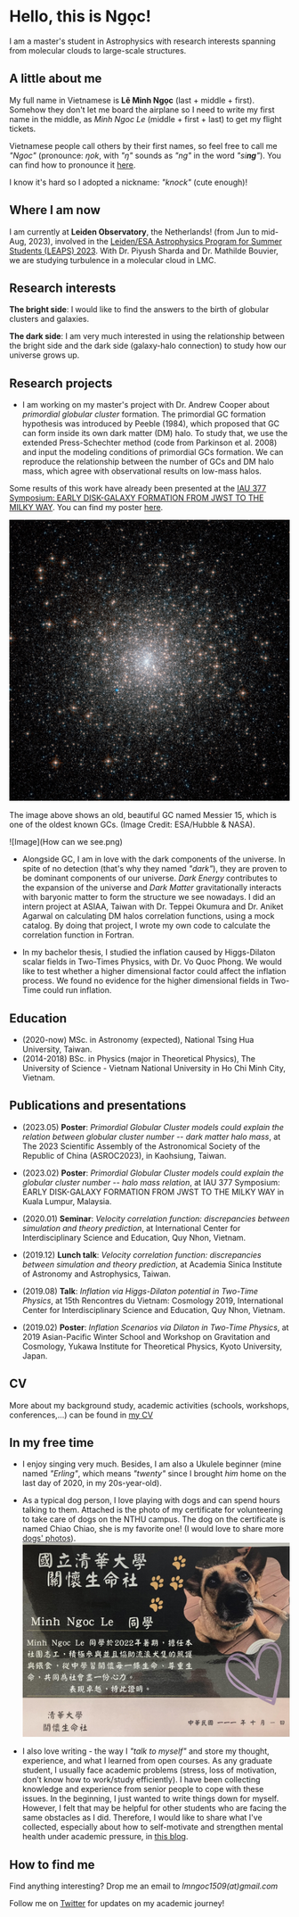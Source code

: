 # Hello, this is Ngọc!

I am a master's student in Astrophysics with research interests spanning from molecular clouds to large-scale structures.

## A little about me

My full name in Vietnamese is **Lê Minh Ngọc** (last + middle + first). Somehow they don't let me board the airplane so I need to write my first name in the middle, as _Minh Ngoc Le_ (middle + first + last) to get my flight tickets.

Vietnamese people call others by their first names, so feel free to call me _"Ngoc"_ (pronounce: _ŋok_, with _"ŋ"_ sounds as _"ng"_ in the word _"si**ng**"_). You can find how to pronounce it [here](https://forvo.com/user/ngocle0915/). 

I know it's hard so I adopted a nickname: _"knock"_ (cute enough)!

## Where I am now

I am currently at **Leiden Observatory**, the Netherlands! (from Jun to mid-Aug, 2023), involved in the [Leiden/ESA Astrophysics Program for Summer Students (LEAPS) 2023](https://leaps.strw.leidenuniv.nl/). With Dr. Piyush Sharda and Dr. Mathilde Bouvier, we are studying turbulence in a molecular cloud in LMC.

## Research interests

**The bright side**: I would like to find the answers to the birth of globular clusters and galaxies.

**The dark side**: I am very much interested in using the relationship between the bright side and the dark side (galaxy-halo connection) to study how our universe grows up.


## Research projects

- I am working on my master's project with Dr. Andrew Cooper about _primordial globular cluster_ formation. The primordial GC formation hypothesis was introduced by Peeble (1984), which proposed that GC can form inside its own dark matter (DM) halo. To study that, we use the extended Press-Schechter method (code from Parkinson et al. 2008) and input the modeling conditions of primordial GCs formation. We can reproduce the relationship between the number of GCs and DM halo mass, which agree with observational results on low-mass halos.
  
Some results of this work have already been presented at the [IAU 377 Symposium: EARLY DISK-GALAXY FORMATION
FROM JWST TO THE MILKY WAY](https://www.mso.anu.edu.au/~yting/Malaysia_IAU/). You can find my poster [here](poster.pdf). 

![Image](m15-closer.jpg)

The image above shows an old, beautiful GC named Messier 15, which is one of the oldest known GCs. (Image Credit: ESA/Hubble & NASA).

![Image](How can we see.png)

- Alongside GC, I am in love with the dark components of the universe. In spite of no detection (that's why they named _"dark"_), they are proven to be dominant components of our universe. _Dark Energy_ contributes to the expansion of the universe and _Dark Matter_ gravitationally interacts with baryonic matter to form the structure we see nowadays. I did an intern project at ASIAA, Taiwan with Dr. Teppei Okumura and Dr. Aniket Agarwal on calculating DM halos correlation functions, using a mock catalog.  By doing that project, I wrote my own code to calculate the correlation function in Fortran.

- In my bachelor thesis, I studied the inflation caused by Higgs-Dilaton scalar fields in Two-Times Physics, with Dr. Vo Quoc Phong. We would like to test whether a higher dimensional factor could affect the inflation process. We found no evidence for the higher dimensional fields in Two-Time could run inflation.  
 

## Education

- (2020-now) MSc. in Astronomy (expected), National Tsing Hua University, Taiwan. 
- (2014-2018) BSc. in Physics (major in Theoretical Physics), The University of Science - Vietnam National University in Ho Chi Minh City, Vietnam.

## Publications and presentations

- (2023.05) **Poster**: _Primordial Globular Cluster models could explain the relation between globular cluster number -- dark matter halo mass_, at The 2023 Scientific Assembly of the Astronomical Society of the Republic of China (ASROC2023), in Kaohsiung, Taiwan.

- (2023.02) **Poster**: _Primordial Globular Cluster models could explain the globular cluster number --  halo mass relation_, at IAU 377 Symposium: EARLY DISK-GALAXY FORMATION
FROM JWST TO THE MILKY WAY in Kuala Lumpur, Malaysia.

- (2020.01) **Seminar**: _Velocity correlation function: discrepancies between simulation and theory prediction_, at International Center for Interdisciplinary Science and Education, Quy Nhon, Vietnam.

- (2019.12) **Lunch talk**: _Velocity correlation function: discrepancies between simulation and theory prediction_, at Academia Sinica Institute of Astronomy and Astrophysics, Taiwan.

- (2019.08) **Talk**: _Inflation via Higgs-Dilaton potential in Two-Time Physics_, at 15th Rencontres du Vietnam: Cosmology 2019, International Center for Interdisciplinary Science and Education, Quy Nhon, Vietnam.
 
 - (2019.02) **Poster**: _Inflation Scenarios via Dilaton in Two-Time Physics_, at 2019 Asian-Pacific Winter School and Workshop on Gravitation and Cosmology, Yukawa Institute for Theoretical Physics, Kyoto University, Japan.	

## CV
More about my background study, academic activities (schools, workshops, conferences,...) can be found in [my CV](Minh_Ngoc_LE_CV.pdf)

## In my free time

- I enjoy singing very much. Besides, I am also a Ukulele beginner (mine named _"Erling"_, which means _"twenty"_ since I brought _him_ home on the last day of 2020, in my 20s-year-old).
- As a typical dog person, I love playing with dogs and can spend hours talking to them. Attached is the photo of my certificate for volunteering to take care of dogs on the NTHU campus. The dog on the certificate is named Chiao Chiao, she is my favorite one! (I would love to share more [dogs' photos](https://www.instagram.com/schrodinger_dogs/)).
![Image](chiao.jpg)


- I also love writing - the way I _"talk to myself"_ and store my thought, experience, and what I learned from open courses. As any graduate student, I usually face academic problems (stress, loss of motivation, don't know how to work/study efficiently). I have been collecting knowledge and experience from senior people to cope with these issues. In the beginning, I just wanted to write things down for myself. However, I felt that may be helpful for other students who are facing the same obstacles as I did. Therefore, I would like to share what I've collected, especially about how to self-motivate and strengthen mental health under academic pressure, in [this blog](https://life-of-a-grad-student.blogspot.com/).

## How to find me

Find anything interesting? Drop me an email to _lmngoc1509(at)gmail.com_

Follow me on [Twitter](https://twitter.com/_lm_ngoc) for updates on my academic journey!  
